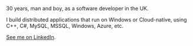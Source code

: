 30 years, man and boy, as a software developer in the UK.

I build distributed applications that run on Windows or Cloud-native,
using C++, C#, MySQL, MSSQL, Windows, Azure, etc.

[See me on LinkedIn](https://www.linkedin.com/in/martinparry/).
